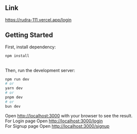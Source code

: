 ## Link
https://rudra-111.vercel.app/login <br />

## Getting Started
First, install dependency:
```bash
npm install
```
<br />
Then, run the development server:

```bash
npm run dev
# or
yarn dev
# or
pnpm dev
# or
bun dev
```

Open [http://localhost:3000](http://localhost:3000) with your browser to see the result. <br />
For Login page Open [http://localhost:3000/login](http://localhost:3000/login) <br />
For Signup page Open [http://localhost:3000/signup](http://localhost:3000/signup) <br />
